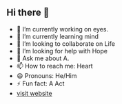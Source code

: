 ## Hi there 👋

- 🔭 I’m currently working on eyes.
- 🌱 I’m currently learning mind
- 👯 I’m looking to collaborate on Life
- 🤔 I’m looking for help with Hope
- 💬 Ask me about A.
- 📫 How to reach me: Heart
- 😄 Pronouns: He/Him
- ⚡ Fun fact: A Act
-  [visit website](https://www.bikramkarki.info.np/)
